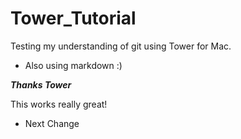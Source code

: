 # Tower_Tutorial
Testing my understanding of git using Tower for Mac.

* Also using markdown :)

***Thanks Tower***

This works really great!

* Next Change